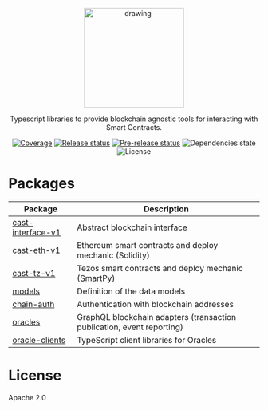 <p align="center">
  <img src="https://www.cast-framework.com/wp-content/themes/forge-framework/img/logo-cast-w.svg" alt="drawing" width="200"/>
</p>


<p align="center">Typescript libraries to provide blockchain agnostic tools for interacting with Smart Contracts.</p>
<p align="center">
  <a href="https://codecov.io/gh/castframework/gba" target="_blank"><img alt="Coverage" src="https://codecov.io/gh/castframework/gba/branch/main/graph/badge.svg?token=3NKA7YJ31D" /></a>
  <a href="https://github.com/castframework/gba/actions/workflows/release.yml" target="_blank"><img alt="Release status" src="https://github.com/castframework/cast1/actions/workflows/release.yml/badge.svg" /></a>
  <a href="https://github.com/castframework/cast1/actions/workflows/main.yml" target="_blank"><img alt="Pre-release status" src="https://github.com/castframework/cast1/actions/workflows/main.yml/badge.svg" /></a>
  <img alt="Dependencies state" src="https://img.shields.io/librariesio/github/castframework/cast1">
  <img alt="License" src="https://img.shields.io/github/license/castframework/cast1">
</p>

# Packages

| Package | Description |
| ------- | ----------- |
| [cast-interface-v1](./cast-interface-v1) | Abstract blockchain interface |
| [cast-eth-v1](./cast-eth-v1) | Ethereum smart contracts and deploy mechanic (Solidity) |
| [cast-tz-v1](./cast-tz-v1) | Tezos smart contracts and deploy mechanic (SmartPy) |
| [models](./models) | Definition of the data models |
| [chain-auth](./chain-auth) | Authentication with blockchain addresses |
| [oracles](./oracles) | GraphQL blockchain adapters (transaction publication, event reporting) |
| [oracle-clients](./oracle-clients) | TypeScript client libraries for Oracles |

# License

Apache 2.0